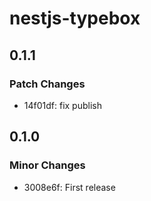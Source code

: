 # nestjs-typebox

## 0.1.1

### Patch Changes

-   14f01df: fix publish

## 0.1.0

### Minor Changes

-   3008e6f: First release
